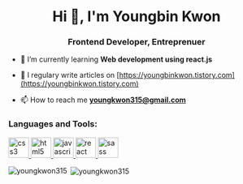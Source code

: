 <h1 align="center">Hi 👋, I'm Youngbin Kwon</h1>
<h3 align="center">Frontend Developer, Entreprenuer</h3>


- 🌱 I’m currently learning **Web development using react.js**

- 📝 I regulary write articles on [https://youngbinkwon.tistory.com](https://youngbinkwon.tistory.com)

- 📫 How to reach me **youngkwon315@gmail.com**


<h3 align="left">Languages and Tools:</h3>
<p align="left"> <a href="https://www.w3schools.com/css/" target="_blank"> <img src="https://devicons.github.io/devicon/devicon.git/icons/css3/css3-original-wordmark.svg" alt="css3" width="40" height="40"/> </a> <a href="https://www.w3.org/html/" target="_blank"> <img src="https://devicons.github.io/devicon/devicon.git/icons/html5/html5-original-wordmark.svg" alt="html5" width="40" height="40"/> </a> <a href="https://developer.mozilla.org/en-US/docs/Web/JavaScript" target="_blank"> <img src="https://devicons.github.io/devicon/devicon.git/icons/javascript/javascript-original.svg" alt="javascript" width="40" height="40"/> </a> <a href="https://reactjs.org/" target="_blank"> <img src="https://devicons.github.io/devicon/devicon.git/icons/react/react-original-wordmark.svg" alt="react" width="40" height="40"/> </a> <a href="https://sass-lang.com" target="_blank"> <img src="https://devicons.github.io/devicon/devicon.git/icons/sass/sass-original.svg" alt="sass" width="40" height="40"/> </a> </p>

<p><img align="left" src="https://github-readme-stats.vercel.app/api/top-langs/?username=youngkwon315&layout=compact" alt="youngkwon315" /></p>

<p>&nbsp;<img align="center" src="https://github-readme-stats.vercel.app/api?username=youngkwon315&show_icons=true" alt="youngkwon315" /></p>
